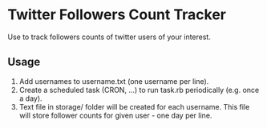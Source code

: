 Twitter Followers Count Tracker
===============================

Use to track followers counts of twitter users of your interest.

Usage
-----
1. Add usernames to username.txt (one username per line).
2. Create a scheduled task (CRON, ...) to run task.rb periodically (e.g. once a day).
3. Text file in storage/ folder will be created for each username. This file will store follower counts for given user - one day per line.